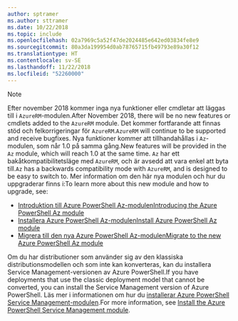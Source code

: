```yaml
---
author: sptramer
ms.author: sttramer
ms.date: 10/22/2018
ms.topic: include
ms.openlocfilehash: 02a7969c5a52f47de2024485e642ed03834fe8e9
ms.sourcegitcommit: 80a3da199954d0ab78765715fb49793e89a30f12
ms.translationtype: HT
ms.contentlocale: sv-SE
ms.lasthandoff: 11/22/2018
ms.locfileid: "52260000"
---
```

> [!NOTE]
> 
> <span data-ttu-id="f3de5-101">Efter november 2018 kommer inga nya funktioner eller cmdletar att läggas till i `AzureRM`-modulen.</span><span class="sxs-lookup"><span data-stu-id="f3de5-101">After November 2018, there will be no new features or cmdlets added to the `AzureRM` module.</span></span> <span data-ttu-id="f3de5-102">Det kommer fortfarande att finnas stöd och felkorrigeringar för `AzureRM`.</span><span class="sxs-lookup"><span data-stu-id="f3de5-102">`AzureRM` will continue to be supported and receive bugfixes.</span></span> <span data-ttu-id="f3de5-103">Nya funktioner kommer att tillhandahållas i `Az`-modulen, som når 1.0 på samma gång.</span><span class="sxs-lookup"><span data-stu-id="f3de5-103">New features will be provided in the `Az` module, which will reach 1.0 at the same time.</span></span> <span data-ttu-id="f3de5-104">`Az` har ett bakåtkompatibilitetsläge med `AzureRM`, och är avsedd att vara enkel att byta till.</span><span class="sxs-lookup"><span data-stu-id="f3de5-104">`Az` has a backwards compatibility mode with `AzureRM`, and is designed to be easy to switch to.</span></span> <span data-ttu-id="f3de5-105">Mer information om den här nya modulen och hur du uppgraderar finns i:</span><span class="sxs-lookup"><span data-stu-id="f3de5-105">To learn more about this new module and how to upgrade, see:</span></span>
>
> * [<span data-ttu-id="f3de5-106">Introduktion till Azure PowerShell Az-modulen</span><span class="sxs-lookup"><span data-stu-id="f3de5-106">Introducing the Azure PowerShell Az module</span></span>](/powershell/azure/new-azureps-module-az)
> * [<span data-ttu-id="f3de5-107">Installera Azure PowerShell Az-modulen</span><span class="sxs-lookup"><span data-stu-id="f3de5-107">Install Azure PowerShell Az module</span></span>](/powershell/azure/install-az-ps)
> * [<span data-ttu-id="f3de5-108">Migrera till den nya Azure PowerShell Az-modulen</span><span class="sxs-lookup"><span data-stu-id="f3de5-108">Migrate to the new Azure PowerShell Az module</span></span>](/powershell/azure/migrate-from-azurerm-to-az)
>
> <span data-ttu-id="f3de5-109">Om du har distributioner som använder sig av den klassiska distributionsmodellen och som inte kan konverteras, kan du installera Service Management-versionen av Azure PowerShell.</span><span class="sxs-lookup"><span data-stu-id="f3de5-109">If you have deployments that use the classic deployment model that cannot be converted, you can install the Service Management version of Azure PowerShell.</span></span> <span data-ttu-id="f3de5-110">Läs mer i informationen om hur du [installerar Azure PowerShell Service Management-modulen](/powershell/azure/servicemanagement/install-azure-ps).</span><span class="sxs-lookup"><span data-stu-id="f3de5-110">For more information, see [Install the Azure PowerShell Service Management module](/powershell/azure/servicemanagement/install-azure-ps).</span></span>
